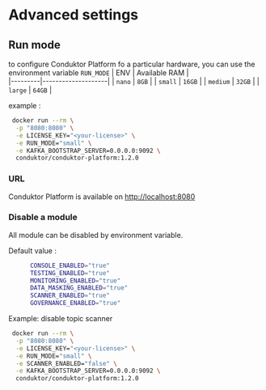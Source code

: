 #  Advanced settings


## Run mode
to configure Conduktor Platform fo a particular hardware, you can use the environment variable 
`RUN_MODE`
| ENV     | Available RAM    |      
|---------|--------------------|
| `nano`    | `8GB`  |
| `small`   | `16GB` |
| `medium`  | `32GB` |
| `large`   | `64GB` |

example : 
```sh
 docker run --rm \
  -p "8080:8080" \
  -e LICENSE_KEY="<your-license>" \
  -e RUN_MODE="small" \
  -e KAFKA_BOOTSTRAP_SERVER=0.0.0.0:9092 \
  conduktor/conduktor-platform:1.2.0
```
### URL
Conduktor Platform is available on [http://localhost:8080](http://localhost:8080)

### Disable a module

All module can be disabled by environment variable.

Default value : 
```sh
      CONSOLE_ENABLED="true"
      TESTING_ENABLED="true"
      MONITORING_ENABLED="true"
      DATA_MASKING_ENABLED="true"
      SCANNER_ENABLED="true"
      GOVERNANCE_ENABLED="true"
```

Example: disable topic scanner
```sh
 docker run --rm \
  -p "8080:8080" \
  -e LICENSE_KEY="<your-license>" \
  -e RUN_MODE="small" \
  -e SCANNER_ENABLED="false" \
  -e KAFKA_BOOTSTRAP_SERVER=0.0.0.0:9092 \
  conduktor/conduktor-platform:1.2.0
```
